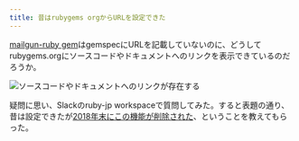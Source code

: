 ```yaml
---
title: 昔はrubygems orgからURLを設定できた
---
```

[mailgun-ruby gem](https://rubygems.org/gems/mailgun-ruby)はgemspecにURLを記載していないのに、どうしてrubygems.orgにソースコードやドキュメントへのリンクを表示できているのだろうか。

![](https://lh4.googleusercontent.com/2E7uTeIJbmZBzVgATeXW0cghELFkxL-48ePQaHJcQCHSKHQrfnuwA9tXgyceWmI584g7gIXGXIgN0l_Z7YMHqGsFXEJ2ToHbyIJU39WOUgSvaCoehMxayJtGekPWq8MI9jZgLmz8rEKgwxLKDBFB4po1sxsohfP2fPyQgfRtesqrNUn0NJ01j9Fa3aPV "ソースコードやドキュメントへのリンクが存在する")

疑問に思い、Slackのruby-jp workspaceで質問してみた。すると表題の通り、昔は設定できたが[2018年末にこの機能が削除された](https://github.com/rubygems/rubygems.org/pull/1815)、ということを教えてもらった。
